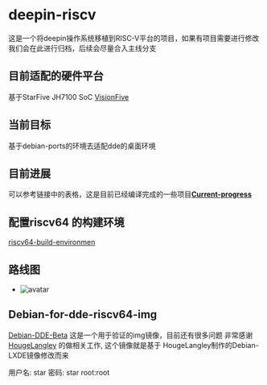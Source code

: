 # deepin-riscv

这是一个将deepin操作系统移植到RISC-V平台的项目，如果有项目需要进行修改我们会在此进行归档，后续会尽量合入主线分支

## 目前适配的硬件平台
基于StarFive JH7100 SoC [VisionFive](https://github.com/starfive-tech/VisionFive/blob/main/README.md) 

## 当前目标
基于debian-ports的环境去适配dde的桌面环境

## 目前进展

可以参考链接中的表格，这是目前已经编译完成的一些项目[**Current-progress**](https://github.com/linuxdeepin/deepin-riscv/blob/master/Current-progress.md)

## 配置riscv64 的构建环境

[riscv64-build-environmen](https://github.com/linuxdeepin/deepin-riscv/blob/master/riscv64-build-environment-zh_CN.md)

## 路线图

- ![avatar](https://github.com/linuxdeepin/deepin-riscv/blob/master/20220222174814.jpg)

## Debian-for-dde-riscv64-img
[Debian-DDE-Beta](https://drive.google.com/file/d/1cboa9MOn6tYSPGa1fnTa3ozG9sTgPi5X/view) 这是一个用于验证的img镜像，目前还有很多问题
非常感谢 [HougeLangley](https://github.com/HougeLangley) 的做相关工作, 这个镜像就是基于 HougeLangley制作的Debian-LXDE镜像修改而来

用户名: star
密码: star
root:root
